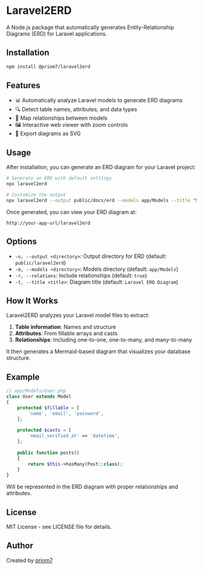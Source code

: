 # Laravel2ERD

A Node.js package that automatically generates Entity-Relationship Diagrams (ERD) for Laravel applications.

## Installation

```bash
npm install @priom7/laravel2erd
```

## Features

- 📊 Automatically analyze Laravel models to generate ERD diagrams
- 🔍 Detect table names, attributes, and data types
- 🔄 Map relationships between models
- 🖼️ Interactive web viewer with zoom controls
- 💾 Export diagrams as SVG

## Usage

After installation, you can generate an ERD diagram for your Laravel project:

```bash
# Generate an ERD with default settings
npx laravel2erd

# Customize the output
npx laravel2erd --output public/docs/erd --models app/Models --title "My Project ERD"
```

Once generated, you can view your ERD diagram at:

```
http://your-app-url/laravel2erd
```

## Options

- `-o, --output <directory>`: Output directory for ERD (default: `public/laravel2erd`)
- `-m, --models <directory>`: Models directory (default: `app/Models`)
- `-r, --relations`: Include relationships (default: `true`)
- `-t, --title <title>`: Diagram title (default: `Laravel ERD Diagram`)

## How It Works

Laravel2ERD analyzes your Laravel model files to extract:

1. **Table information**: Names and structure
2. **Attributes**: From fillable arrays and casts
3. **Relationships**: Including one-to-one, one-to-many, and many-to-many

It then generates a Mermaid-based diagram that visualizes your database structure.

## Example

```php
// app/Models/User.php
class User extends Model
{
    protected $fillable = [
        'name', 'email', 'password',
    ];
    
    protected $casts = [
        'email_verified_at' => 'datetime',
    ];
    
    public function posts()
    {
        return $this->hasMany(Post::class);
    }
}
```

Will be represented in the ERD diagram with proper relationships and attributes.

## License

MIT License - see LICENSE file for details.

## Author

Created by [priom7](https://github.com/priom7)